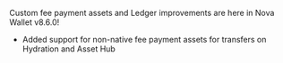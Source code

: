 Custom fee payment assets and Ledger improvements are here in Nova Wallet v8.6.0! 

- Added support for non-native fee payment assets for transfers on Hydration and Asset Hub